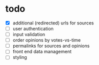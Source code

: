 # todo

- [x] additional (redirected) urls for sources
- [ ] user authentication
- [ ] input validation
- [ ] order opinions by votes-vs-time
- [ ] permalinks for sources and opinions
- [ ] front end data management
- [ ] styling
